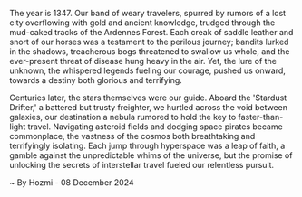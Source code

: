 
The year is 1347.  Our band of weary travelers, spurred by rumors of a lost city overflowing with gold and ancient knowledge, trudged through the mud-caked tracks of the Ardennes Forest.  Each creak of saddle leather and snort of our horses was a testament to the perilous journey; bandits lurked in the shadows, treacherous bogs threatened to swallow us whole, and the ever-present threat of disease hung heavy in the air.  Yet, the lure of the unknown, the whispered legends fueling our courage, pushed us onward, towards a destiny both glorious and terrifying.

Centuries later, the stars themselves were our guide.  Aboard the 'Stardust Drifter,' a battered but trusty freighter, we hurtled across the void between galaxies, our destination a nebula rumored to hold the key to faster-than-light travel.  Navigating asteroid fields and dodging space pirates became commonplace, the vastness of the cosmos both breathtaking and terrifyingly isolating.  Each jump through hyperspace was a leap of faith, a gamble against the unpredictable whims of the universe, but the promise of unlocking the secrets of interstellar travel fueled our relentless pursuit.

~ By Hozmi - 08 December 2024
